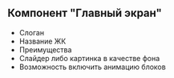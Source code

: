 ## Компонент "Главный экран"

* Слоган
* Название ЖК
* Преимущества
* Слайдер либо картинка в качестве фона
* Возможность включить анимацию блоков

